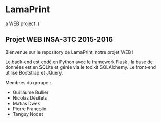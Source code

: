 # LamaPrint
a WEB project :)

## Projet WEB INSA-3TC 2015-2016

Bienvenue sur le repository de LamaPrint, notre projet WEB !

Le back-end est codé en Python avec le framework Flask ; la base de données est en SQLite et gérée via le toolkit SQLAlchemy. Le front-end utilise Bootstrap et JQuery.

Membres du groupe :
* Guillaume Bullier
* Nicolas Désilets
* Matias Dwek
* Pierre Francolin
* Tanguy Nodet
